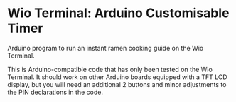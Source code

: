 # Wio Terminal: Arduino Customisable Timer

Arduino program to run an instant ramen cooking guide on the Wio Terminal.

This is Arduino-compatible code that has only been tested on the Wio Terminal. It should work on other Arduino boards equipped with a TFT LCD display, but you will need an additional 2 buttons and minor adjustments to the PIN declarations in the code.
